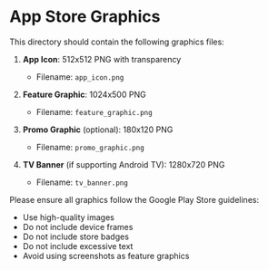 # App Store Graphics

This directory should contain the following graphics files:

1. **App Icon**: 512x512 PNG with transparency
   - Filename: `app_icon.png`

2. **Feature Graphic**: 1024x500 PNG
   - Filename: `feature_graphic.png`

3. **Promo Graphic** (optional): 180x120 PNG
   - Filename: `promo_graphic.png`

4. **TV Banner** (if supporting Android TV): 1280x720 PNG
   - Filename: `tv_banner.png`

Please ensure all graphics follow the Google Play Store guidelines:
- Use high-quality images
- Do not include device frames
- Do not include store badges
- Do not include excessive text
- Avoid using screenshots as feature graphics